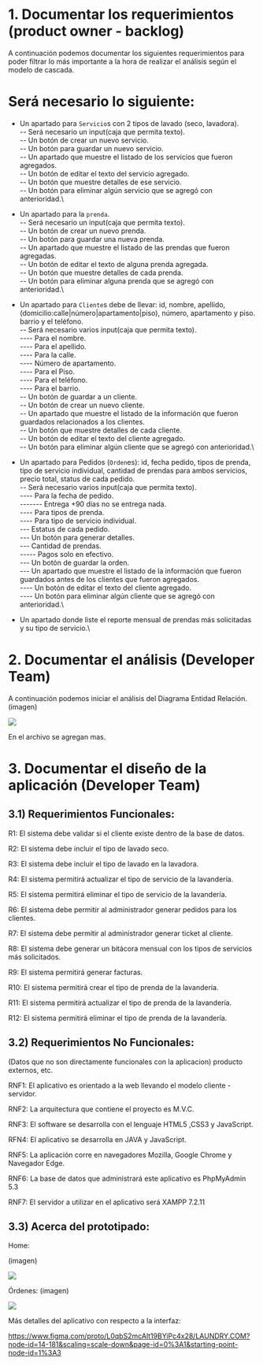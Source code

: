 # 1. Documentar los requerimientos (product owner - backlog)

A continuación podemos documentar los siguientes requerimientos para poder filtrar lo más importante a la hora de realizar el análisis según el modelo de cascada.

# Será necesario lo siguiente:

- Un apartado para `Servicio`s con 2 tipos de lavado (seco, lavadora).\
-- Será necesario un input(caja que permita texto).\
-- Un botón de crear un nuevo servicio.\
-- Un botón para guardar un nuevo servicio.\
-- Un apartado que muestre el listado de los servicios que fueron agregados.\
-- Un botón de editar el texto del servicio agregado.\
-- Un botón que muestre detalles de ese servicio.\
-- Un botón para eliminar algún servicio que se agregó con anterioridad.\

- Un apartado para la `prenda`.\
-- Será necesario un input(caja que permita texto).\
-- Un botón de crear un nuevo prenda.\
-- Un botón para guardar una nueva prenda.\
-- Un apartado que muestre el listado de las prendas que fueron agregadas.\
-- Un botón de editar el texto de alguna prenda agregada.\
-- Un botón que muestre detalles de cada prenda.\
-- Un botón para eliminar alguna prenda que se agregó con anterioridad.\
- Un apartado para `Cliente`s debe de llevar: id, nombre, apellido, (domicilio:calle|número|apartamento|piso), número, apartamento y piso. barrio y el teléfono.\
-- Será necesario varios  input(caja que permita texto).\
---- Para el nombre.\
---- Para el apellido.\
---- Para la calle.\
---- Número de apartamento.\
---- Para el Piso.\
---- Para el teléfono.\
---- Para el barrio.\
-- Un botón de guardar a un cliente.\
-- Un botón de crear un nuevo cliente.\
-- Un apartado que muestre el listado de la información que fueron guardados relacionados a los clientes.\
-- Un botón que muestre detalles de cada cliente.\
-- Un botón de editar el texto del cliente agregado.\
-- Un botón para eliminar algún cliente que se agregó con anterioridad.\
- Un apartado para Pedidos (`Orden`es): id, fecha pedido, tipos de prenda, tipo de servicio individual, cantidad de prendas para ambos servicios, precio total, status de cada pedido.\
-- Será necesario varios  input(caja que permita texto).\
---- Para la fecha de pedido.\
------- Entrega +90 días no se entrega nada.\
---- Para tipos de prenda.\
---- Para tipo de servicio individual.\
--- Estatus de cada pedido.\
--- Un botón para generar detalles.\
--- Cantidad de prendas.\
----- Pagos solo en efectivo.\
--- Un botón de guardar la orden.\
--- Un apartado que muestre el listado de la información que fueron guardados antes de los clientes que fueron agregados.\
---- Un botón de editar el texto del cliente agregado.\
---- Un botón para eliminar algún cliente que se agregó con anterioridad.\
- Un apartado donde liste el reporte mensual de prendas más solicitadas y su tipo de servicio.\

 
 
 # 2. Documentar el análisis (Developer Team)

A continuación podemos iniciar el análisis del Diagrama Entidad Relación. 
(imagen)
<p align="left">
   <img src="https://lh3.googleusercontent.com/pw/AMWts8CzZrPr5FB-HLB80Ri6O7dxBiHouXmu8aYTaQsk8D19HifP1tFWSmomG7PadyLxNdrlJ0yLjdib9wNIl8ibgeKUZOXV3KuxvVu_BzJuwESmfyT3BxSs9pqWWZc8TXxPWmo5ygJF0-EJwpP0N2EP1VKG=w559-h469-s-no?authuser=2">
</p>
 
En el archivo se agregan mas.

# 3. Documentar el diseño de la aplicación (Developer Team)

## 3.1) Requerimientos Funcionales:

R1: El sistema debe validar si el cliente existe dentro de la base de datos.

R2: El sistema debe incluir el tipo de lavado seco.

R3: El sistema debe incluir el tipo de lavado en la lavadora.

R4: El sistema permitirá actualizar el tipo de servicio de la lavandería.

R5: El sistema permitirá eliminar el tipo de servicio de la lavandería.

R6: El sistema debe permitir al administrador generar pedidos para los clientes.

R7: El sistema debe permitir al administrador generar ticket al cliente.

R8: El sistema debe generar un bitácora mensual con los tipos de servicios más solicitados.

R9: El sistema permitirá generar facturas.

R10: El sistema permitirá crear el tipo de prenda de la lavandería.

R11: El sistema permitirá actualizar el tipo de prenda de la lavandería.

R12: El sistema permitirá eliminar el tipo de prenda de la lavandería.

## 3.2) Requerimientos No Funcionales:

(Datos que no son directamente funcionales con la aplicacion) producto externos, etc.

RNF1: El aplicativo es orientado a la web llevando el modelo cliente - servidor.

RNF2: La arquitectura que contiene el proyecto es M.V.C.

RNF3: El software se desarrolla con el lenguaje HTML5 ,CSS3 y JavaScript.

RFN4: El aplicativo se desarrolla en JAVA y JavaScript.

RNF5: La aplicación corre en navegadores Mozilla, Google Chrome y Navegador Edge.

RNF6: La base de datos que administrará este aplicativo es PhpMyAdmin 5.3

RNF7: El servidor a utilizar en el aplicativo será XAMPP 7.2.11


## 3.3) Acerca del prototipado:

Home:

(imagen)
<p align="left">
   <img src="https://lh3.googleusercontent.com/Dsx6LK2F09n1MBvmrDEx3dOnHiQHOF2HHgIAOGHpFeeGTBNrY-uybj5Rsygus_GtrEMq6KCvtDcXnndr_4aJ_fqT2VfHmxxkg83FKGoUUKR7ncga-wMeduJQ7pfuNViCFCYukHhrXYb_SN_uVzqfKwu-kA579dixlqQhwfA3U9KW433goa3IWY_QwoRpAFp7_WJokQ4wqqvMoozYPwiZi2ARCMr8L4_WVi6_oJb0kPjZtft-LIbMoc_4GrOpDWASAveaOht61Vuj-C3BugYOPASA48GvUHTlMn60d5n__n9Zki_8IuWvFWq2XsFZx3bsRtmmH9b_MXK4kPi1bDq45NPdH6zzA5JHhlD-QLSXY_G8I-Ay4a15P6QzdjqoBgVhTESZLU0k-5OkpVgh5tPf6B7NzHxQBI-JednvGndEEc-CELmzvfAAaHQ9Yzusu_ZNfo9hJV0WzfY84C3mmvhaK7Do8oCIvwBlxCaXHWeZwyzqVPLVVT3yT8Fhb5_BgGF5dtd6lAuX-mjnwrR3j_Mo-j2O-x8dtFdhJv-RIyUs90LvqJrCoa0j7wwBo5d3wqVjTPl1od_pqjHf6JeqMIhrHQKgmwLsdfoExfWtVf-RC4VBHRYHB5bD8u9v4ywzRrzVnTNMV4qULQiSViXtl7dla5OrlOiKYsQOCqbzYb6mqMQGaWPPaiiMSvshuBxjepbdnQyPHcAJG1SgLu9zRBj3xocxYAW7aRgtcIXsIQONvvaogp0KOZugYMeUOhs63RqowRXC77DkbneolQm_H34Md_a8pdk_m7mk_vE1asycitkkqbdYJzeoPitGLwrLvntnMBG9OaqClIIJnL2HNRx3N6uHJWqmzBl0LD8cpaBTq31_ogvnn5iviIduuPIQnO7pn46SxlDpyD32uuAJ3zoOM8PutLf3B1vPEzpV5AcmX_Gg3cpSKQNICHwtlfAjM66bPa0NYv5Pv-OBmHV3CaUJYwxBMosTRoPJuohsVObDVHObWq_ArqaEjzo=w1027-h276-s-no?authuser=2">
</p>


Órdenes:
(imagen)
<p align="left">
   <img src="https://lh3.googleusercontent.com/VuYkEsNWNRxg5VZ27taUK4SWfOGW3PzTd5iWcMsVEP794Sb9VSTXrGH4WFEUkvaxREhRjXNq6LLfdUtcsXuiWjrYoeh0GmJT-inpy0rP_4lA-52HIAL5g8A0DWvBbP0iLCuk3Txed7qLkN81ov8o9we5pgqcTqHCiDiS-PPKmfnfYvGFjejNlWJXPnTffKwRz3dS0Dr5NOsTwcU8A0CBeB9DYchb9E04kq0MqHLUrWb2VmscGPAY0dnoKhc8X7wSkH9_65swnV8KciaS4XAZrtb0aOjPKIF6GQwf6hbcvmKfTBog-k3vfFA_qb39n0IBeHO5dYU7F0pI4G9FlHluiNzp_EsHQtLa1jLKV6ZdsuTsR67thw7rEJLe9lIFsoutJMdvh-SDZNheCfiaCdjVmu2-4rmOVASM5bI31w75NleMVq3w9NXjr5s-zBxlSJ0Vqst-3I8JC0j7ph95HEc8WntQaIFZkQkaEm-N8EZgqDppiAd2qSMf97GXL_ii9KWDlNLB5En1s4ZR0bWWvb0UVwqfXsIQruCYCAlT6h-iGZhXofB-TuLiIiKNgpI1f6uQQjcY-qaoVlE8oZYhAV_RQbS7KweRGhq6HMdhjXIOA6Er7t0DLPCeI3sApQvhCYTW62sKsUI5_9XUiuG0UcNJXQ3TNCUGb9k1WXUzXEXAwIP2fnY51eM6EVxlzy1L1UZEIe0iywN2fKyocleL2bPGdANwMmLhmv0GxzwtjSJBStnXsW5WfTuqPG8u8Psscapyz0FvoeAzKp_QuVMi68TWhASqMoeg-WrfY-4SRdI04eIT3r-uUSTR68W2GNJJwKbR1BoQBrLu8_4pV9UbHpXnE3Fz0RsSh_q46kRvVKYU8PiK7Rg5Yjv0G9CHnpssfGA3Z46UejJWMkPCwQgunHtPIocSsNnUXXRvjQhr8U08SACJjgsQ7iN5Qj_nrXSfYZt02jPsXInjPg0KCphSagtVrtlNMNMk_71jlbRWPhiDngDffXitRgrOAQU=w994-h586-s-no?authuser=2">
</p>


Más detalles del aplicativo con respecto a la interfaz:

https://www.figma.com/proto/L0qbS2mcAlt19BYiPc4x28/LAUNDRY.COM?node-id=14-181&scaling=scale-down&page-id=0%3A1&starting-point-node-id=1%3A3
